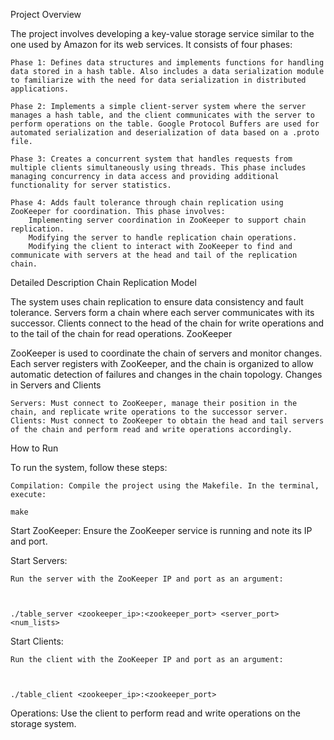 Project Overview

The project involves developing a key-value storage service similar to the one used by Amazon for its web services. It consists of four phases:

    Phase 1: Defines data structures and implements functions for handling data stored in a hash table. Also includes a data serialization module to familiarize with the need for data serialization in distributed applications.

    Phase 2: Implements a simple client-server system where the server manages a hash table, and the client communicates with the server to perform operations on the table. Google Protocol Buffers are used for automated serialization and deserialization of data based on a .proto file.

    Phase 3: Creates a concurrent system that handles requests from multiple clients simultaneously using threads. This phase includes managing concurrency in data access and providing additional functionality for server statistics.

    Phase 4: Adds fault tolerance through chain replication using ZooKeeper for coordination. This phase involves:
        Implementing server coordination in ZooKeeper to support chain replication.
        Modifying the server to handle replication chain operations.
        Modifying the client to interact with ZooKeeper to find and communicate with servers at the head and tail of the replication chain.

Detailed Description
Chain Replication Model

The system uses chain replication to ensure data consistency and fault tolerance. Servers form a chain where each server communicates with its successor. Clients connect to the head of the chain for write operations and to the tail of the chain for read operations.
ZooKeeper

ZooKeeper is used to coordinate the chain of servers and monitor changes. Each server registers with ZooKeeper, and the chain is organized to allow automatic detection of failures and changes in the chain topology.
Changes in Servers and Clients

    Servers: Must connect to ZooKeeper, manage their position in the chain, and replicate write operations to the successor server.
    Clients: Must connect to ZooKeeper to obtain the head and tail servers of the chain and perform read and write operations accordingly.

How to Run

To run the system, follow these steps:

    Compilation: Compile the project using the Makefile. In the terminal, execute:

    make

Start ZooKeeper: Ensure the ZooKeeper service is running and note its IP and port.

Start Servers:

    Run the server with the ZooKeeper IP and port as an argument:

  

    ./table_server <zookeeper_ip>:<zookeeper_port> <server_port> <num_lists>

Start Clients:

    Run the client with the ZooKeeper IP and port as an argument:

   

    ./table_client <zookeeper_ip>:<zookeeper_port>

Operations: Use the client to perform read and write operations on the storage system.
